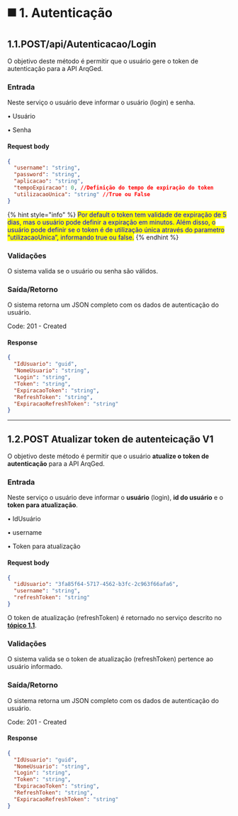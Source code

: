 # ◼️ 1. Autenticação

## 1.1.POST/api/Autenticacao/Login <a href="#id-1.1-post-api-autenticacao-login" id="id-1.1-post-api-autenticacao-login"></a>

O objetivo deste método é permitir que o usuário gere o token de autenticação para a API ArqGed.

### Entrada <a href="#entrada" id="entrada"></a>

Neste serviço o usuário deve informar o usuário (login) e senha.

• Usuário

• Senha

#### **Request body**

```json
{
  "username": "string",
  "password": "string",
  "aplicacao": "string",
  "tempoExpiracao": 0, //Definição do tempo de expiração do token
  "utilizacaoUnica": "string" //True ou False
}
```

{% hint style="info" %}
<mark style="color:blue;">Por default o token tem validade de expiração de 5 dias, mas o usuário pode definir a expiração em minutos. Além disso, o usuário pode definir se o token é de utilização única através do parametro “utilizacaoUnica”, informando true ou false.</mark>
{% endhint %}

### Validações <a href="#validacoes" id="validacoes"></a>

O sistema valida se o usuário ou senha são válidos.

### Saída/Retorno <a href="#saida-retorno" id="saida-retorno"></a>

O sistema retorna um JSON completo com os dados de autenticação do usuário.

Code: 201 - Created

#### **Response**

```json
{
  "IdUsuario": "guid",
  "NomeUsuario": "string",
  "Login": "string",
  "Token": "string",
  "ExpiracaoToken": "string",
  "RefreshToken": "string",
  "ExpiracaoRefreshToken": "string"
}
```

***

## 1.2.POST Atualizar token de autenteicação V1 <a href="#id-1.2-post-api-autenticacao-refreshtoken" id="id-1.2-post-api-autenticacao-refreshtoken"></a>

O objetivo deste método é permitir que o usuário **atualize o token de autenticação** para a API ArqGed.

### Entrada <a href="#entrada-1" id="entrada-1"></a>

Neste serviço o usuário deve informar o **usuário** (login), **id do usuário** e o **token para atualização**.

• IdUsuário

• username

• Token para atualização

#### **Request body**

```json
{
  "idUsuario": "3fa85f64-5717-4562-b3fc-2c963f66afa6",
  "username": "string",
  "refreshToken": "string"
}
```

O token de atualização (refreshToken) é retornado no serviço descrito no[ **tópico 1.1**](https://arquivar.gitbook.io/manual-arqged-or-clientes/integracoes/metodos-disponiveis-na-api/1.-autenticacao#id-1.1-post-api-autenticacao-login).

### Validações <a href="#validacoes-1" id="validacoes-1"></a>

O sistema valida se o token de atualização (refreshToken) pertence ao usuário informado.

### Saída/Retorno <a href="#saida-retorno-1" id="saida-retorno-1"></a>

O sistema retorna um JSON completo com os dados de autenticação do usuário.

Code: 201 - Created

#### **Response**

```json
{
  "IdUsuario": "guid",
  "NomeUsuario": "string",
  "Login": "string",
  "Token": "string",
  "ExpiracaoToken": "string",
  "RefreshToken": "string",
  "ExpiracaoRefreshToken": "string"
}
```
